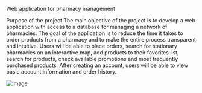 Web application for pharmacy management

Purpose of the project
The main objective of the project is to develop a web application with access to a database for managing a network of pharmacies. The goal of the application is to reduce the time it takes to order products from a pharmacy and to make the entire process transparent and intuitive. Users will be able to place orders, search for stationary pharmacies on an interactive map, add products to their favorites list, search for products, check available promotions and most frequently purchased products. After creating an account, users will be able to view basic account information and order history.

![image](https://github.com/IzabelaGruszkiewicz/pharmacy_backend/assets/131397409/7f6bbcc0-90d9-46a7-8d4c-614a6360bb81)
